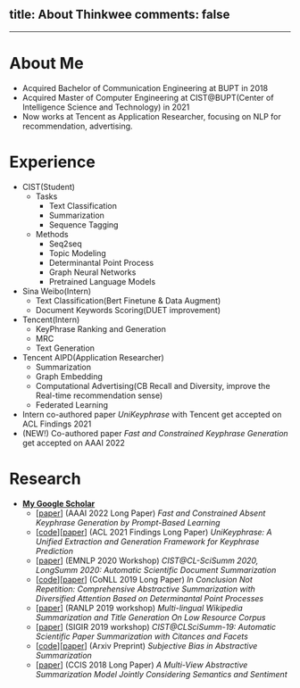﻿title: About Thinkwee
comments: false
---
***

# About Me
-	Acquired Bachelor of Communication Engineering at BUPT in 2018
-	Acquired Master of Computer Engineering at CIST@BUPT(Center of Intelligence Science and Technology) in 2021
-	Now works at Tencent as Application Researcher, focusing on NLP for recommendation, advertising.

# Experience
-	CIST(Student)
	-	Tasks
		-	Text Classification
		-	Summarization
		-	Sequence Tagging
	-	Methods
		-	Seq2seq
		-	Topic Modeling
		-	Determinantal Point Process
		-	Graph Neural Networks
		-	Pretrained Language Models
-	Sina Weibo(Intern)
	-	Text Classification(Bert Finetune & Data Augment)
	-	Document Keywords Scoring(DUET improvement)
-	Tencent(Intern)
	-	KeyPhrase Ranking and Generation
	-	MRC
	-	Text Generation
-	Tencent AIPD(Application Researcher)
	-	Summarization
	-	Graph Embedding
	-	Computational Advertising(CB Recall and Diversity, improve the Real-time recommendation sense)
	-	Federated Learning
-	Intern co-authored paper *UniKeyphrase* with Tencent get accepted on ACL Findings 2021
-	(NEW!) Co-authored paper *Fast and Constrained Keyphrase Generation* get accepted on AAAI 2022

# Research
-	[**My Google Scholar**](https://scholar.google.com/citations?view_op=list_works&hl=en&user=QvW2leIAAAAJ)
	-	[[paper](https://www.aaai.org/AAAI22Papers/AAAI-4989.WuH.pdf)] (AAAI 2022 Long Paper) *Fast and Constrained Absent Keyphrase Generation by Prompt-Based Learning*
	-	[[code](https://github.com/thinkwee/UniKeyphrase)][[paper](https://arxiv.org/pdf/2106.04847.pdf)] (ACL 2021 Findings Long Paper) *UniKeyphrase: A Unified Extraction and Generation Framework for Keyphrase Prediction*
	-	[[paper](https://www.aclweb.org/anthology/2020.sdp-1.25.pdf)] (EMNLP 2020 Workshop) *CIST@CL-SciSumm 2020, LongSumm 2020: Automatic Scientific Document Summarization*
	-	[[code](https://github.com/thinkwee/DPP_CNN_Summarization)][[paper](https://www.aclweb.org/anthology/K19-1077/)] (CoNLL 2019 Long Paper) *In Conclusion Not Repetition: Comprehensive Abstractive Summarization with Diversified Attention Based on Determinantal Point Processes*
	-	[[paper](https://www.aclweb.org/anthology/W19-8904.pdf)] (RANLP 2019 workshop) *Multi-lingual Wikipedia Summarization and Title Generation On Low Resource Corpus*
	-	[[paper](http://ceur-ws.org/Vol-2414/paper20.pdf)] (SIGIR 2019 workshop) *CIST@CLSciSumm-19: Automatic Scientific Paper Summarization with Citances and Facets*
	-	[[code](https://github.com/thinkwee/SubjectiveBiasABS)][[paper](https://arxiv.org/pdf/2106.10084.pdf)] (Arxiv Preprint) *Subjective Bias in Abstractive Summarization*
	-	[[paper](https://www.researchgate.net/publication/332432404_A_Multi-View_Abstractive_Summarization_Model_Jointly_Considering_Semantics_and_Sentiment)] (CCIS 2018 Long Paper) *A Multi-View Abstractive Summarization Model Jointly Considering Semantics and Sentiment*
